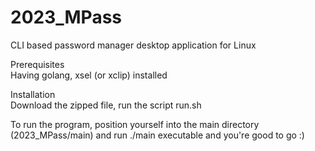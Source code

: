# 2023_MPass
CLI based password manager desktop application for Linux

Prerequisites\
Having golang, xsel (or xclip) installed

Installation\
Download the zipped file, run the script run.sh

To run the program, position yourself into the main directory (2023_MPass/main) and run ./main executable and you're good to go :)



